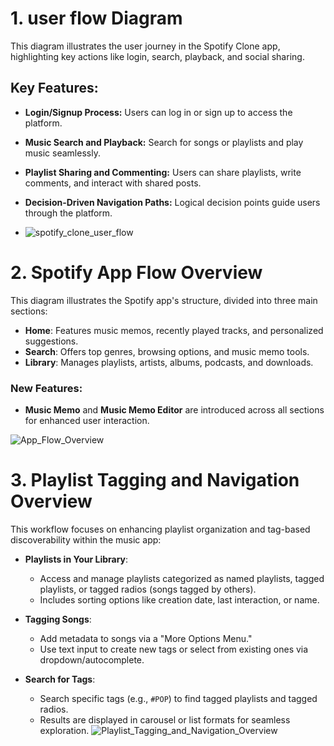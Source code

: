 # 1. user flow Diagram
This diagram illustrates the user journey in the Spotify Clone app, highlighting key actions like login, search, playback, and social sharing.


## Key Features:

- **Login/Signup Process:** Users can log in or sign up to access the platform.
- **Music Search and Playback:** Search for songs or playlists and play music seamlessly.
- **Playlist Sharing and Commenting:** Users can share playlists, write comments, and interact with shared posts.
- **Decision-Driven Navigation Paths:** Logical decision points guide users through the platform.

- ![spotify_clone_user_flow](https://github.com/user-attachments/assets/de42e19a-532b-4eda-a022-be63ae48149d)

# 2. Spotify App Flow Overview

This diagram illustrates the Spotify app's structure, divided into three main sections:

- **Home**: Features music memos, recently played tracks, and personalized suggestions.
- **Search**: Offers top genres, browsing options, and music memo tools.
- **Library**: Manages playlists, artists, albums, podcasts, and downloads.

### New Features:
- **Music Memo** and **Music Memo Editor** are introduced across all sections for enhanced user interaction.

![App_Flow_Overview](https://github.com/user-attachments/assets/1094dc9f-48d1-4dac-a535-6c6e2c64739a)



# 3. Playlist Tagging and Navigation Overview

This workflow focuses on enhancing playlist organization and tag-based discoverability within the music app:

- **Playlists in Your Library**:
  - Access and manage playlists categorized as named playlists, tagged playlists, or tagged radios (songs tagged by others).
  - Includes sorting options like creation date, last interaction, or name.

- **Tagging Songs**:
  - Add metadata to songs via a "More Options Menu."
  - Use text input to create new tags or select from existing ones via dropdown/autocomplete.

- **Search for Tags**:
  - Search specific tags (e.g., `#POP`) to find tagged playlists and tagged radios.
  - Results are displayed in carousel or list formats for seamless exploration.
![Playlist_Tagging_and_Navigation_Overview](https://github.com/user-attachments/assets/f7b5b8f3-eb73-426d-896c-c6afa6405518)



